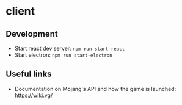# client

## Development

- Start react dev server: `npm run start-react`
- Start electron: `npm run start-electron`

## Useful links

- Documentation on Mojang's API and how the game is launched: https://wiki.vg/
